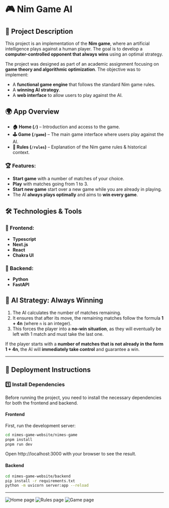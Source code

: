 # 🎮 Nim Game AI

## 📌 Project Description

This project is an implementation of the **Nim game**, where an artificial intelligence plays against a human player. The goal is to develop a **computer-controlled opponent that always wins** using an optimal strategy.

The project was designed as part of an academic assignment focusing on **game theory and algorithmic optimization**. The objective was to implement:
- A **functional game engine** that follows the standard Nim game rules.
- A **winning AI strategy**.
- A **web interface** to allow users to play against the AI.

## 🌍 App Overview


- **🏠 Home (`/`)** – Introduction and access to the game.
- **🕹️ Game (`/game`)** – The main game interface where users play against the AI.
- **📖 Rules (`/rules`)** – Explanation of the Nim game rules & historical context.

### 🏆 Features:
- **Start game** with a number of matches of your choice.
- **Play** with matches going from 1 to 3.
- **Start new game** start over a new game while you are already in playing. 
- The AI **always plays optimally** and aims to **win every game**.

## 🛠️ Technologies & Tools

### 🔹 Frontend:
- **Typescript**
- **Next.js** 
- **React** 
- **Chakra UI** 

### 🔹 Backend:
- **Python**
- **FastAPI**


## 🧠 AI Strategy: Always Winning

1. The AI calculates the number of matches remaining.
2. It ensures that after its move, the remaining matches follow the formula **1 + 4n** (where `n` is an integer).
3. This forces the player into a **no-win situation**, as they will eventually be left with 1 match and must take the last one.

If the player starts with a **number of matches that is not already in the form 1 + 4n**, the AI will **immediately take control** and guarantee a win.


---

## 🚀 Deployment Instructions

### **1️⃣ Install Dependencies**
Before running the project, you need to install the necessary dependencies for both the frontend and backend.

#### **Frontend**

First, run the development server:

```bash
cd nimes-game-website/nimes-game
pnpm install
pnpm run dev 
```
Open http://localhost:3000 with your browser to see the result.

#### **Backend**

```bash
cd nimes-game-website/backend
pip install -r requirements.txt
python -m uvicorn server:app --reload
```
---

![Home page](https://github.com/user-attachments/assets/8d6dae9a-06f9-43d7-8605-923f39eb7eed)
![Rules page](https://github.com/user-attachments/assets/94466b73-b768-4d12-a35c-9a8bf701cf49)
![Game page](https://github.com/user-attachments/assets/4c92d508-9772-4e8c-aa68-b0eb5bff7777)








